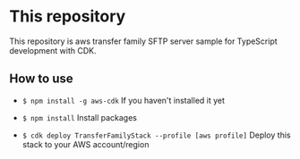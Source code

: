 # This repository

This repository is aws transfer family SFTP server sample for TypeScript development with CDK.

## How to use
 * `$ npm install -g aws-cdk`                                 If you haven't installed it yet

 * `$ npm install`                                            Install packages
 * `$ cdk deploy TransferFamilyStack --profile [aws profile]` 
   Deploy this stack to your AWS account/region  
